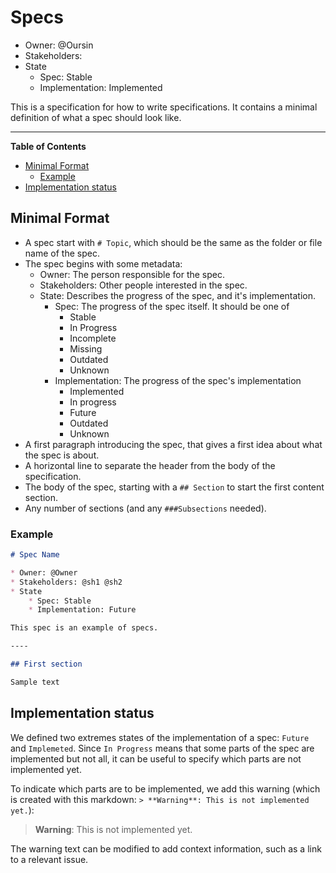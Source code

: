 # Specs

* Owner: @Oursin
* Stakeholders:
* State
    * Spec: Stable
    * Implementation: Implemented

This is a specification for how to write specifications. It contains a minimal definition
of what a spec should look like.

----

<!-- START doctoc generated TOC please keep comment here to allow auto update -->
<!-- DON'T EDIT THIS SECTION, INSTEAD RE-RUN doctoc TO UPDATE -->
**Table of Contents**

- [Minimal Format](#minimal-format)
  - [Example](#example)
- [Implementation status](#implementation-status)

<!-- END doctoc generated TOC please keep comment here to allow auto update -->

## Minimal Format
* A spec start with `# Topic`, which should be the same as the folder or file name 
of the spec.
* The spec begins with some metadata:
    * Owner: The person responsible for the spec.
    * Stakeholders: Other people interested in the spec.
    * State: Describes the progress of the spec, and it's implementation.
        * Spec: The progress of the spec itself. It should be one of
            * Stable
            * In Progress
            * Incomplete
            * Missing
            * Outdated
            * Unknown
        * Implementation: The progress of the spec's implementation
            * Implemented
            * In progress
            * Future
            * Outdated
            * Unknown
* A first paragraph introducing the spec, that gives a first idea about what the spec is about.
* A horizontal line to separate the header from the body of the specification.
* The body of the spec, starting with a `## Section` to start the first content section.
* Any number of sections (and any `###Subsections` needed).

### Example
```md
# Spec Name

* Owner: @Owner
* Stakeholders: @sh1 @sh2
* State
    * Spec: Stable
    * Implementation: Future

This spec is an example of specs.

----

## First section

Sample text
```

## Implementation status

We defined two extremes states of the implementation of a spec: `Future` and `Implemeted`.
Since `In Progress` means that some parts of the spec are implemented but not all, it
can be useful to specify which parts are not implemented yet.

To indicate which parts are to be implemented, we add this warning (which is created with
this markdown: `> **Warning**: This is not implemented yet.`):
   
> **Warning**: This is not implemented yet.

The warning text can be modified to add context information, such as a link to a
relevant issue.
